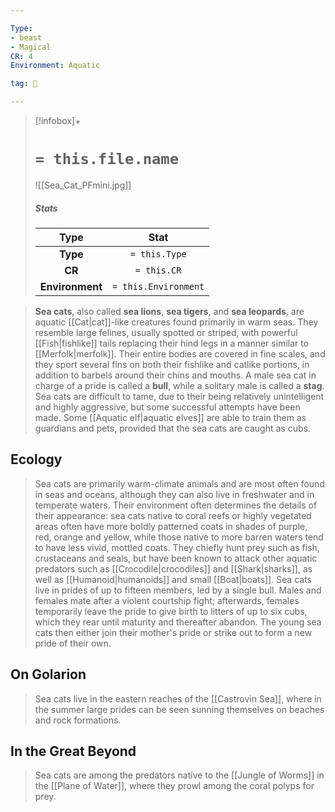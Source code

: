 ```yaml
---

Type:
- beast
- Magical
CR: 4
Environment: Aquatic

tag: 👹

---
```


> [!infobox]+
> #  `= this.file.name`
> ![[Sea_Cat_PFmini.jpg]]
> ##### Stats
> Type | Stat |
> :---:|:---:|
> **Type** | `= this.Type` |
> **CR** | `= this.CR` |
> **Environment** | `= this.Environment` |



> **Sea cats**, also called **sea lions**, **sea tigers**, and **sea leopards**, are aquatic [[Cat|cat]]-like creatures found primarily in warm seas. They resemble large felines, usually spotted or striped, with powerful [[Fish|fishlike]] tails replacing their hind legs in a manner similar to [[Merfolk|merfolk]]. Their entire bodies are covered in fine scales, and they sport several fins on both their fishlike and catlike portions, in addition to barbels around their chins and mouths. A male sea cat in charge of a pride is called a **bull**, while a solitary male is called a **stag**.
> Sea cats are difficult to tame, due to their being relatively unintelligent and highly aggressive, but some successful attempts have been made. Some [[Aquatic elf|aquatic elves]] are able to train them as guardians and pets, provided that the sea cats are caught as cubs.



## Ecology

> Sea cats are primarily warm-climate animals and are most often found in seas and oceans, although they can also live in freshwater and in temperate waters. Their environment often determines the details of their appearance: sea cats native to coral reefs or highly vegetated areas often have more boldly patterned coats in shades of purple, red, orange and yellow, while those native to more barren waters tend to have less vivid, mottled coats.
> They chiefly hunt prey such as fish, crustaceans and seals, but have been known to attack other aquatic predators such as [[Crocodile|crocodiles]] and [[Shark|sharks]], as well as [[Humanoid|humanoids]] and small [[Boat|boats]].
> Sea cats live in prides of up to fifteen members, led by a single bull. Males and females mate after a violent courtship fight; afterwards, females temporarily leave the pride to give birth to litters of up to six cubs, which they rear until maturity and thereafter abandon. The young sea cats then either join their mother's pride or strike out to form a new pride of their own.


## On Golarion

> Sea cats live in the eastern reaches of the [[Castrovin Sea]], where in the summer large prides can be seen sunning themselves on beaches and rock formations.


## In the Great Beyond

> Sea cats are among the predators native to the [[Jungle of Worms]] in the [[Plane of Water]], where they prowl among the coral polyps for prey.







